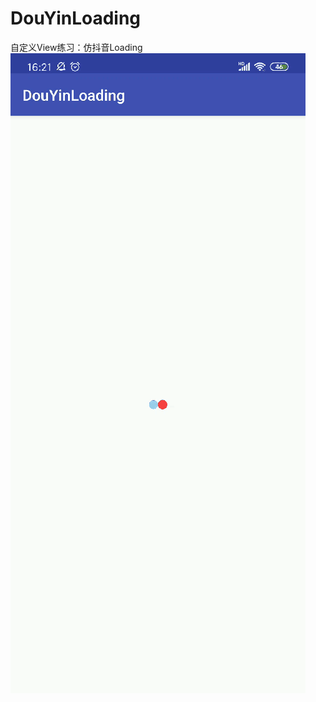 # DouYinLoading
自定义View练习：仿抖音Loading  
![image](https://github.com/WuMingke/DouYinLoading/blob/master/app/src/main/res/drawable-v24/loading.gif)
